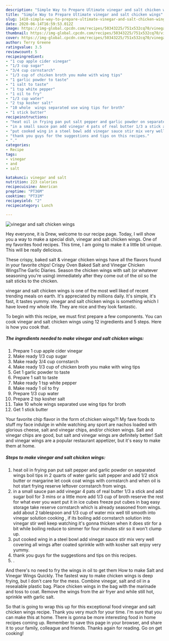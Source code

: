 ```yaml
---
description: "Simple Way to Prepare Ultimate vinegar and salt chicken wings"
title: "Simple Way to Prepare Ultimate vinegar and salt chicken wings"
slug: 1410-simple-way-to-prepare-ultimate-vinegar-and-salt-chicken-wings
date: 2020-06-14T16:59:53.012Z
image: https://img-global.cpcdn.com/recipes/50343225/751x532cq70/vinegar-and-salt-chicken-wings-recipe-main-photo.jpg
thumbnail: https://img-global.cpcdn.com/recipes/50343225/751x532cq70/vinegar-and-salt-chicken-wings-recipe-main-photo.jpg
cover: https://img-global.cpcdn.com/recipes/50343225/751x532cq70/vinegar-and-salt-chicken-wings-recipe-main-photo.jpg
author: Terry Greene
ratingvalue: 3.5
reviewcount: 5
recipeingredient:
- "1 cup apple cider vinegar"
- "1/3 cup sugar"
- "3/4 cup cornstarch"
- "1/3 cup of chicken broth you make with wing tips"
- "1 garlic powder to taste"
- "1 salt to taste"
- "1 tsp white pepper"
- "1 oil to fry"
- "1/3 cup water"
- "2 tsp kosher salt"
- "10 whole  wings separated use wing tips for broth"
- "1 stick butter"
recipeinstructions:
- "heat oil in frying pan put salt pepper and garlic powder on separated wings boil tips in 2 quarts of water garlic salt pepper and add 1/2 stick butter or margarine let cook coat wings with cornstarch and when oil is hot start frying reserve leftover cornstarch from wings."
- "in a small sauce pan add vinegar 4 pats of real butter 1/3 a stick and add sugar boil for 3 mins or a little more add 1/3  cup of broth reserve the rest for what ever you want put it in ice cubes freeze put cubes in bag easy storage take reserve cornstarch which is already seasoned from wings. add about 2 tablespoon and 1/3 cup of water mix well till smooth into vinegar solution cooking , if its boiling add cornstarch solution into vinegar stir well keep watching  it&#39;s gonna thicken when it does stir for a bit while boiling reduce to simmer for four minutes stir so it won&#39;t clump up."
- "put cooked wing in a steel bowl add vinegar sauce stir mix very well covering all wings after coated sprinkle with with kosher salt enjoy very yummy."
- "thank you guys for the suggestions and tips on this recipes."
- "."
categories:
- Recipe
tags:
- vinegar
- and
- salt

katakunci: vinegar and salt 
nutrition: 223 calories
recipecuisine: American
preptime: "PT36M"
cooktime: "PT31M"
recipeyield: "2"
recipecategory: Lunch

---
```



![vinegar and salt chicken wings](https://img-global.cpcdn.com/recipes/50343225/751x532cq70/vinegar-and-salt-chicken-wings-recipe-main-photo.jpg)

Hey everyone, it is Drew, welcome to our recipe page. Today, I will show you a way to make a special dish, vinegar and salt chicken wings. One of my favorites food recipes. This time, I am going to make it a little bit unique. This will be really delicious.

These crispy, baked salt &amp; vinegar chicken wings have all the flavors found in your favorite chips! Crispy Oven Baked Salt and Vinegar Chicken WingsThe Garlic Diaries. Season the chicken wings with salt (or whatever seasoning you&#39;re using) immediately after they come out of the oil so the salt sticks to the chicken.

vinegar and salt chicken wings is one of the most well liked of recent trending meals on earth. It's appreciated by millions daily. It's simple, it's fast, it tastes yummy. vinegar and salt chicken wings is something which I have loved my whole life. They are nice and they look fantastic.


To begin with this recipe, we must first prepare a few components. You can cook vinegar and salt chicken wings using 12 ingredients and 5 steps. Here is how you cook that.

<!--inarticleads1-->

##### The ingredients needed to make vinegar and salt chicken wings:

1. Prepare 1 cup apple cider vinegar
1. Make ready 1/3 cup sugar
1. Make ready 3/4 cup cornstarch
1. Make ready 1/3 cup of chicken broth you make with wing tips
1. Get 1 garlic powder to taste
1. Prepare 1 salt to taste
1. Make ready 1 tsp white pepper
1. Make ready 1 oil to fry
1. Prepare 1/3 cup water
1. Prepare 2 tsp kosher salt
1. Take 10 whole  wings separated use wing tips for broth
1. Get 1 stick butter


Your favorite chip flavor in the form of.chicken wings?! My fave foods to stuff my face indulge in while watching any sport are nachos loaded with glorious cheese, salt and vinegar chips, and/or chicken wings. Salt and vinegar chips are good, but salt and vinegar wings are definitely better! Salt and vinegar wings are a popular restaurant appetizer, but it&#39;s easy to make them at home. 

<!--inarticleads2-->

##### Steps to make vinegar and salt chicken wings:

1. heat oil in frying pan put salt pepper and garlic powder on separated wings boil tips in 2 quarts of water garlic salt pepper and add 1/2 stick butter or margarine let cook coat wings with cornstarch and when oil is hot start frying reserve leftover cornstarch from wings.
1. in a small sauce pan add vinegar 4 pats of real butter 1/3 a stick and add sugar boil for 3 mins or a little more add 1/3  cup of broth reserve the rest for what ever you want put it in ice cubes freeze put cubes in bag easy storage take reserve cornstarch which is already seasoned from wings. add about 2 tablespoon and 1/3 cup of water mix well till smooth into vinegar solution cooking , if its boiling add cornstarch solution into vinegar stir well keep watching  it&#39;s gonna thicken when it does stir for a bit while boiling reduce to simmer for four minutes stir so it won&#39;t clump up.
1. put cooked wing in a steel bowl add vinegar sauce stir mix very well covering all wings after coated sprinkle with with kosher salt enjoy very yummy.
1. thank you guys for the suggestions and tips on this recipes.
1. .


And there&#39;s no need to fry the wings in oil to get them How to make Salt and Vinegar Wings Quickly. The fastest way to make chicken wings is deep frying, but I don&#39;t care for the mess. Combine vinegar, salt and oil in a resealable plastic bag. Place chicken wings in the bag with the marinade and toss to coat. Remove the wings from the air fryer and while still hot, sprinkle with garlic salt. 

So that is going to wrap this up for this exceptional food vinegar and salt chicken wings recipe. Thank you very much for your time. I'm sure that you can make this at home. There is gonna be more interesting food in home recipes coming up. Remember to save this page in your browser, and share it to your family, colleague and friends. Thanks again for reading. Go on get cooking!

